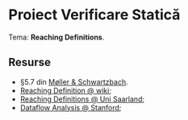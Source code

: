 # Proiect Verificare Statică

Tema: **Reaching Definitions**.

## Resurse
- §5.7 din [Møller & Schwartzbach](https://cs.au.dk/~amoeller/spa/spa.pdf).
- [Reaching Definition @ wiki](https://en.wikipedia.org/wiki/Reaching_definition);
- [Reaching Definitions @ Uni Saarland](http://compilers.cs.uni-saarland.de/teaching/spa/2014/slides/ReachingDefinitions.pdf);
- [Dataflow Analysis @ Stanford](https://suif.stanford.edu/~courses/cs243-winter07.bak/lectures/l2.pdf);
